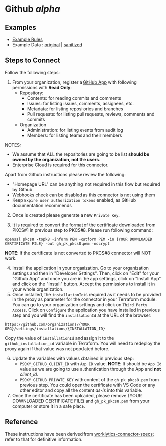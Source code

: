 # Github _alpha_

## Examples

  * [Example Rules](example-rules/github/github.yaml)
  * Example Data : [original](api-response-examples/github) | [sanitized](api-response-examples/github/sanitized)

## Steps to Connect

Follow the following steps:

1. From your organization, register a [GitHub App](https://docs.github.com/en/apps/creating-github-apps/registering-a-github-app/registering-a-github-app#registering-a-github-app)
   with following permissions with **Read Only**:
    - Repository:
        - Contents: for reading commits and comments
        - Issues: for listing issues, comments, assignees, etc.
        - Metadata: for listing repositories and branches
        - Pull requests: for listing pull requests, reviews, comments and commits
    - Organization
        - Administration: for listing events from audit log
        - Members: for listing teams and their members

NOTES:
- We assume that ALL the repositories are going to be list **should be owned by the organization, not the users**.
- Enterprise Cloud is required for this connector.

Apart from Github instructions please review the following:
  - "Homepage URL" can be anything, not required in this flow but required by Github.
  - Webhooks check can be disabled as this connector is not using them
  - Keep `Expire user authorization tokens` enabled, as GitHub documentation recommends

2. Once is created please generate a new `Private Key`.

3. It is required to convert the format of the certificate downloaded from PKCS#1 in previous step to PKCS#8. Please run following command:
```shell
openssl pkcs8 -topk8 -inform PEM -outform PEM -in {YOUR DOWNLOADED CERTIFICATE FILE} -out gh_pk_pkcs8.pem -nocrypt
```

**NOTE**: If the certificate is not converted to PKCS#8 connector will NOT work.

4. Install the application in your organization.
   Go to your organization settings and then in "Developer Settings". Then, click on "Edit" for your "Github App" and once you are in the app settings, click on "Install App" and click on the "Install" button. Accept the permissions to install it in your whole organization.
5. Once installed, the `installationId` is required as it needs to be provided in the proxy as parameter for the connector in your Terraform module. You can go to your organization settings and
   click on `Third Party Access`. Click on `Configure` the application you have installed in previous step and you will find the `installationId` at the URL of the browser:
```
https://github.com/organizations/{YOUR ORG}/settings/installations/{INSTALLATION_ID}
```
Copy the value of `installationId` and assign it to the `github_installation_id` variable in Terraform. You will need to redeploy the proxy again if that value was not populated before.

6. Update the variables with values obtained in previous step:
   - `PSOXY_GITHUB_CLIENT_ID` with `App ID` value. **NOTE**: It should be `App Id` value as we are going to use authentication through the App and **not** *client_id*.
   - `PSOXY_GITHUB_PRIVATE_KEY` with content of the `gh_pk_pkcs8.pem` from previous step. You could open the certificate with VS Code or any other editor and copy all the content *as-is* into this variable.
7. Once the certificate has been uploaded, please remove {YOUR DOWNLOADED CERTIFICATE FILE} and `gh_pk_pkcs8.pem` from your computer or store it in a safe place.

## Reference
These instructions have been derived from [worklytics-connector-specs](../../infra/modules/worklytics-connector-specs/main.tf); refer to that for definitive information.
